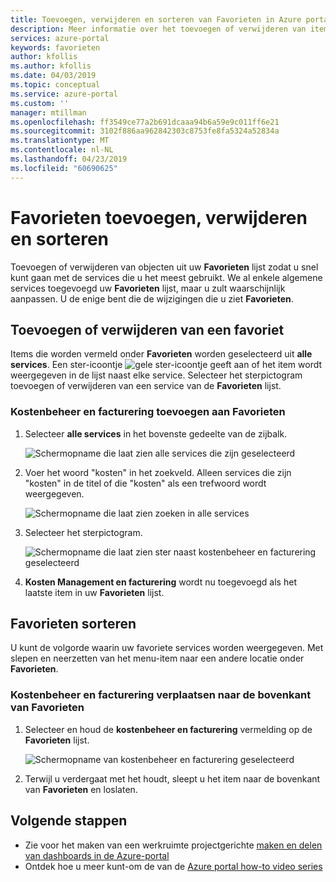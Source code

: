 ```yaml
---
title: Toevoegen, verwijderen en sorteren van Favorieten in Azure portal | Microsoft Docs
description: Meer informatie over het toevoegen of verwijderen van items uit de lijst met Favorieten en sorteren van de volgorde van items
services: azure-portal
keywords: favorieten
author: kfollis
ms.author: kfollis
ms.date: 04/03/2019
ms.topic: conceptual
ms.service: azure-portal
ms.custom: ''
manager: mtillman
ms.openlocfilehash: ff3549ce77a2b691dcaaa94b6a59e9c011ff6e21
ms.sourcegitcommit: 3102f886aa962842303c8753fe8fa5324a52834a
ms.translationtype: MT
ms.contentlocale: nl-NL
ms.lasthandoff: 04/23/2019
ms.locfileid: "60690625"
---
```

# <a name="add-remove-and-sort-favorites"></a>Favorieten toevoegen, verwijderen en sorteren

Toevoegen of verwijderen van objecten uit uw **Favorieten** lijst zodat u snel kunt gaan met de services die u het meest gebruikt. We al enkele algemene services toegevoegd uw **Favorieten** lijst, maar u zult waarschijnlijk aanpassen. U de enige bent die de wijzigingen die u ziet **Favorieten**.

## <a name="add-or-remove-a-favorite"></a>Toevoegen of verwijderen van een favoriet

Items die worden vermeld onder **Favorieten** worden geselecteerd uit **alle services**. Een ster-icoontje ![gele ster-icoontje](./media/azure-portal-add-remove-sort-favorites/azure-portal-favorites-star.png) geeft aan of het item wordt weergegeven in de lijst naast elke service. Selecteer het sterpictogram toevoegen of verwijderen van een service van de **Favorieten** lijst.

### <a name="add-cost-management--billing-to-favorites"></a>Kostenbeheer en facturering toevoegen aan Favorieten

1. Selecteer **alle services** in het bovenste gedeelte van de zijbalk.

    ![Schermopname die laat zien alle services die zijn geselecteerd](./media/azure-portal-add-remove-sort-favorites/azure-portal-favorites-all-services.png)

1. Voer het woord "kosten" in het zoekveld. Alleen services die zijn "kosten" in de titel of die "kosten" als een trefwoord wordt weergegeven.

   ![Schermopname die laat zien zoeken in alle services](./media/azure-portal-add-remove-sort-favorites/azure-portal-favorites-search.png)

1. Selecteer het sterpictogram.

   ![Schermopname die laat zien ster naast kostenbeheer en facturering geselecteerd](./media/azure-portal-add-remove-sort-favorites/azure-portal-favorites-add.png)

1. **Kosten Management en facturering** wordt nu toegevoegd als het laatste item in uw **Favorieten** lijst.

## <a name="sort-favorites"></a>Favorieten sorteren

U kunt de volgorde waarin uw favoriete services worden weergegeven. Met slepen en neerzetten van het menu-item naar een andere locatie onder **Favorieten**.

### <a name="move-cost-management--billing-to-the-top-of-favorites"></a>Kostenbeheer en facturering verplaatsen naar de bovenkant van Favorieten

1. Selecteer en houd de **kostenbeheer en facturering** vermelding op de **Favorieten** lijst.

   ![Schermopname van kostenbeheer en facturering geselecteerd](./media/azure-portal-add-remove-sort-favorites/azure-portal-favorites-sort.png)

1. Terwijl u verdergaat met het houdt, sleept u het item naar de bovenkant van **Favorieten** en loslaten.

## <a name="next-steps"></a>Volgende stappen

* Zie voor het maken van een werkruimte projectgerichte [maken en delen van dashboards in de Azure-portal](../azure-portal/azure-portal-dashboards.md)
* Ontdek hoe u meer kunt-om de van de [Azure portal how-to video series](https://www.youtube.com/playlist?list=PLLasX02E8BPBKgXP4oflOL29TtqTzwhxR)